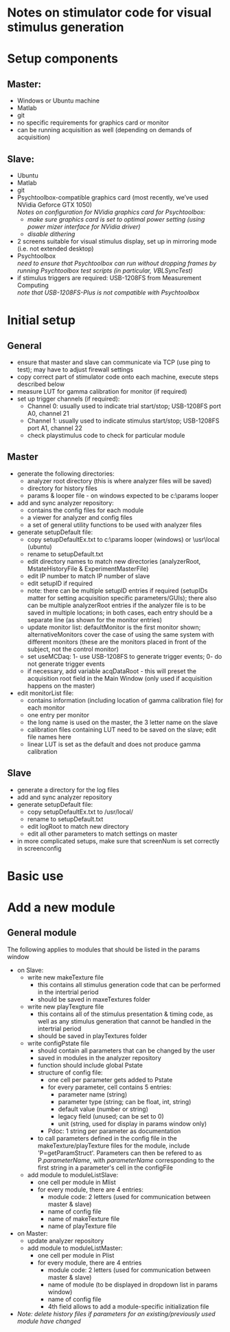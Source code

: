 # Notes on stimulator code for visual stimulus generation

# Setup components
## Master:
- Windows or Ubuntu machine
- Matlab
- git
- no specific requirements for graphics card or monitor
- can be running acquisition as well (depending on demands of acquisition)

## Slave:
- Ubuntu
- Matlab
- git
- Psychtoolbox-compatible graphics card (most recently, we’ve used NVidia Geforce GTX 1050)  
  *Notes on configuration for NVidia graphics card for Psychtoolbox:*  
    - *make sure graphics card is set to optimal power setting (using power mizer interface for NVidia driver)*  
    - *disable dithering*
- 2 screens suitable for visual stimulus display, set up in mirroring mode (i.e. not extended desktop)
- Psychtoolbox  
  *need to ensure that Psychtoolbox can run without dropping frames by running Psychtoolbox test scripts (in particular, VBLSyncTest)*
- if stimulus triggers are required: USB-1208FS from Measurement Computing  
  *note that USB-1208FS-Plus is not compatible with Psychtoolbox*


# Initial setup
## General

- ensure that master and slave can communicate via TCP (use ping to test); may have to adjust firewall settings
- copy correct part of stimulator code onto each machine, execute steps described below
- measure LUT for gamma calibration for monitor (if required)
- set up trigger channels (if required):  
  - Channel 0: usually used to indicate trial start/stop; USB-1208FS port A0, channel 21
  - Channel 1: usually used to indicate stimulus start/stop; USB-1208FS port A1, channel 22 
  - check playstimulus code to check for particular module



## Master

- generate the following directories:  
  - analyzer root directory  (this is where analyzer files will be saved)
  - directory for history files  
  - params & looper file - on windows expected to be c:\params looper
- add and sync analyzer repository:
  - contains the config files for each module
  - a viewer for analyzer and config files
  - a set of general utility functions to be used with analyzer files  
- generate setupDefault file:
  - copy setupDefaultEx.txt to c:\params looper (windows) or \usr\local (ubuntu)  
  - rename to setupDefault.txt  
  - edit directory names to match new directories (analyzerRoot, MstateHistoryFile & ExperimentMasterFile)  
  - edit IP number to match IP number of slave  
  - edit setupID if required  
  - note: there can be multiple setupID entries if required (setupIDs matter for setting acquisition specific parameters/GUIs); there also can be multiple analyzerRoot entries if the analyzer file is to be saved in multiple locations; in both cases, each entry should be a separate line (as shown for the monitor entries)
  - update monitor list: defaultMonitor is the first monitor shown; alternativeMonitors cover the case of using the same system with different monitors (these are the monitors placed in front of the subject, not the control monitor)  
  - set useMCDaq: 1- use USB-1208FS to generate trigger events; 0- do not generate trigger events
  - if necessary, add variable acqDataRoot - this will preset the acquisition root field in the Main Window (only used if acquisition happens on the master)
- edit monitorList file:  
  - contains information (including location of gamma calibration file) for each monitor  
  - one entry per monitor  
  - the long name is used on the master, the 3 letter name on the slave  
  - calibration files containing LUT need to be saved on the slave; edit file names here  
  - linear LUT is set as the default and does not produce gamma calibration  


## Slave
- generate a directory for the log files
- add and sync analyzer repository
- generate setupDefault file:  
  - copy setupDefaultEx.txt to /usr/local/
  - rename to setupDefault.txt
  - edit logRoot to match new directory
  - edit all other parameters to match settings on master
- in more complicated setups, make sure that screenNum is set correctly in screenconfig


# Basic use


# Add a new module 


## General module
The following applies to modules that should be listed in the params window

- on Slave:  
  - write new makeTexture file  
    - this contains all stimulus generation code that can be performed in the intertrial period  
    - should be saved in maxeTextures folder
  - write new playTexgture file
    - this contains all of the stimulus presentation & timing code, as well as any stimulus generation that cannot be handled in the intertrial period  
    - should be saved in playTextures folder
  - write configPstate file  
    - should contain all parameters that can be changed by the user
    - saved in modules in the analyzer repository
    - function should include global Pstate
    - structure of config file:  
      - one cell per parameter gets added to Pstate
      - for every parameter, cell contains 5 entries:  
        - parameter name (string)  
        - parameter type (string; can be float, int, string)  
        - default value (number or string)  
        - legacy field (unused; can be set to 0)  
        - unit (string, used for display in params window only) 
      - Pdoc: 1 string per parameter as documentation 
    - to call parameters defined in the config file in the makeTexture/playTexture files for the module, include 'P=getParamStruct'. Parameters can then be refered to as P.*parameterName*, with *parameterName* corresponding to the first string in a parameter's cell in the configFile
  - add module to moduleListSlave:  
    - one cell per module in Mlist  
    - for every module, there are 4 entries:  
      - module code: 2 letters (used for communication between master & slave)  
      - name of config file  
      - name of makeTexture file  
      - name of playTexture file  
- on Master:  
  - update analyzer repository
  - add module to moduleListMaster:  
    - one cell per module in Plist  
    - for every module, there are 4 entries  
      - module code: 2 letters (used for communication between master & slave)  
      - name of module (to be displayed in dropdown list in params window)  
      - name of config file
      - 4th field allows to add a module-specific initialization file
- *Note: delete history files if parameters for an existing/previously used module have changed*

